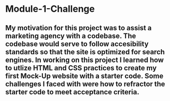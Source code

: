 # Module-1-Challenge
## My motivation for this project was to assist a marketing agency with a codebase. The codebase would serve to follow accesibility standards so that the site is optimized for search engines. In working on this project I learned how to utlize HTML and CSS practices to create my first Mock-Up website with a starter code. Some challenges I faced with were how to refractor the starter code to meet acceptance criteria. 
